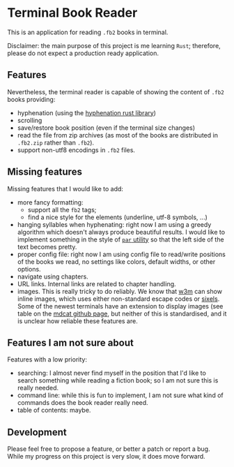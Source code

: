 # Terminal Book Reader

This is an application for reading `.fb2` books in terminal.

Disclaimer: the main purpose of this project is me learning `Rust`; therefore,
please do not expect a production ready application.

## Features
Nevertheless, the terminal reader is capable of showing the content of `.fb2`
books providing:
  - hyphenation (using the
    [hyphenation rust library](https://github.com/tapeinosyne/hyphenation))
  - scrolling
  - save/restore book position (even if the terminal size changes)
  - read the file from zip archives (as most of the books are distributed
    in `.fb2.zip` rather than `.fb2`).
  - support non-utf8 encodings in `.fb2` files.

## Missing features
Missing features that I would like to add:
  - more fancy formatting:
    * support all the `fb2` tags;
    * find a nice style for the elements (underline, utf-8 symbols, ...)
  - hanging syllables when hyphenating: right now I am using a greedy algorithm
    which doesn't always produce beautiful results.
    I would like to implement something in the style of
    [`par` utility](https://en.wikipedia.org/wiki/Par_(command)) so that
    the left side of the text becomes pretty.
  - proper config file: right now I am using config file to read/write
    positions of the books we read, no settings like
    colors, default widths, or other options.
  - navigate using chapters.
  - URL links.  Internal links are related to chapter handling.
  - images. This is really tricky to do reliably.  We know that
    [w3m](https://github.com/tats/w3m/) can show inline images, which uses
    either non-standard escape codes or [sixels](https://en.wikipedia.org/wiki/Sixel).
    Some of the newest terminals have an extension to display images (see
    table on the [mdcat github page](https://github.com/lunaryorn/mdcat),
    but neither of this is standardised, and it is unclear how reliable these
    features are.


## Features I am not sure about
Features with a low priority:
  - searching: I almost never find myself in the position that I'd like to
    search something while reading a fiction book; so I am not sure this is
    really needed.
  - command line: while this is fun to implement, I am not sure what kind of
    commands does the book reader really need.
  - table of contents: maybe.


## Development
Please feel free to propose a feature, or better a patch or report a bug.
While my progress on this project is very slow, it does move forward.
